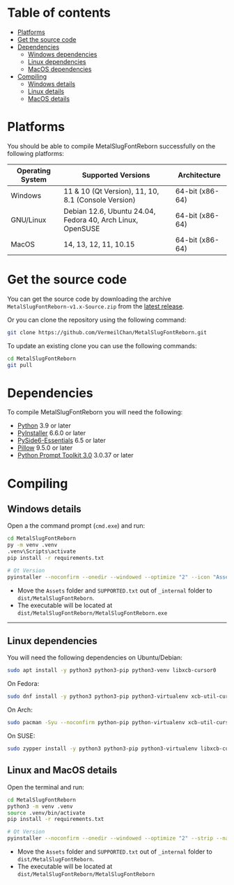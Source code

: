 # Table of contents

- [Platforms](#platforms)
- [Get the source code](#get-the-source-code)
- [Dependencies](#dependencies)
   - [Windows dependencies](#dependencies)
   - [Linux dependencies](#linux-dependencies)
   - [MacOS dependencies](#dependencies)
- [Compiling](#compiling)
   - [Windows details](#windows-details)
   - [Linux details](#linux-and-macOS-details)
   - [MacOS details](#linux-and-macOS-details)

# Platforms

You should be able to compile MetalSlugFontReborn successfully on the following
platforms:

| Operating System | Supported Versions                                         | Architecture    |
|------------------|----------------------------------------------------------- |-----------------|
| Windows          | 11 & 10 (Qt Version), 11, 10, 8.1 (Console Version)        | 64-bit (x86-64) |
| GNU/Linux        | Debian 12.6, Ubuntu 24.04, Fedora 40, Arch Linux, OpenSUSE | 64-bit (x86-64) |
| MacOS            | 14, 13, 12, 11, 10.15                                      | 64-bit (x86-64) |

# Get the source code

You can get the source code by downloading the archive `MetalSlugFontReborn-v1.x-Source.zip` from the [latest release](https://github.com/VermeilChan/MetalSlugFontReborn/releases/latest).

Or you can clone the repository using the following command:
```sh
git clone https://github.com/VermeilChan/MetalSlugFontReborn.git
```
To update an existing clone you can use the following commands:
```sh
cd MetalSlugFontReborn
git pull
```
# Dependencies

To compile MetalSlugFontReborn you will need the following:

- [Python](https://www.python.org/) 3.9 or later
- [PyInstaller](https://pyinstaller.org/en/stable/) 6.6.0 or later
- [PySide6-Essentials](https://pypi.org/project/PySide6/) 6.5 or later
- [Pillow](https://pillow.readthedocs.io/en/stable/) 9.5.0 or later
- [Python Prompt Toolkit 3.0](https://python-prompt-toolkit.readthedocs.io/en/master/) 3.0.37 or later

# Compiling

## Windows details

Open a the command prompt (`cmd.exe`) and run:

```sh
cd MetalSlugFontReborn
py -m venv .venv
.venv\Scripts\activate
pip install -r requirements.txt
```
```sh
# Qt Version
pyinstaller --noconfirm --onedir --windowed --optimize "2" --icon "Assets/Icons/Raubtier.ico" --name "MetalSlugFontReborn" --clean --version-file "versionfile.txt" --add-data "Assets;Assets/" --upx-dir "Src/Extra/UPX-Windows/upx.exe" --add-data "Src/special_characters.py;." --add-data "Src/image_generation.py;." --add-data "Src/themes.py;." --add-data "Src/qt_utils.py;." --add-data "Src/info.py;." --add-data "Docs/SUPPORTED.txt;."  "Src/qt-version.py"
```

- Move the `Assets` folder and `SUPPORTED.txt` out of `_internal` folder to `dist/MetalSlugFontReborn`.
- The executable will be located at `dist/MetalSlugFontReborn/MetalSlugFontReborn.exe`

---

## Linux dependencies

You will need the following dependencies on Ubuntu/Debian:
```sh
sudo apt install -y python3 python3-pip python3-venv libxcb-cursor0
```
On Fedora:
```sh
sudo dnf install -y python3 python3-pip python3-virtualenv xcb-util-cursor
```
On Arch:
```sh
sudo pacman -Syu --noconfirm python-pip python-virtualenv xcb-util-cursor
```
On SUSE:
```sh
sudo zypper install -y python3 python3-pip python3-virtualenv libxcb-cursor0
```

## Linux and MacOS details

Open the terminal and run:

```sh
cd MetalSlugFontReborn
python3 -m venv .venv
source .venv/bin/activate
pip install -r requirements.txt
```
```sh
# Qt Version
pyinstaller --noconfirm --onedir --windowed --optimize "2" --strip --name "MetalSlugFontReborn" --clean --add-data "Assets:Assets/" --upx-dir "Src/Extra/UPX-Linux/upx" --add-data "Src/special_characters.py:." --add-data "Src/image_generation.py:." --add-data "Src/themes.py:." --add-data "Src/qt_utils.py:." --add-data "Src/info.py:." --add-data "Docs/SUPPORTED.txt:."  "Src/qt-version.py"
```

- Move the `Assets` folder and `SUPPORTED.txt` out of `_internal` folder to `dist/MetalSlugFontReborn`.
- The executable will be located at `dist/MetalSlugFontReborn/MetalSlugFontReborn`
